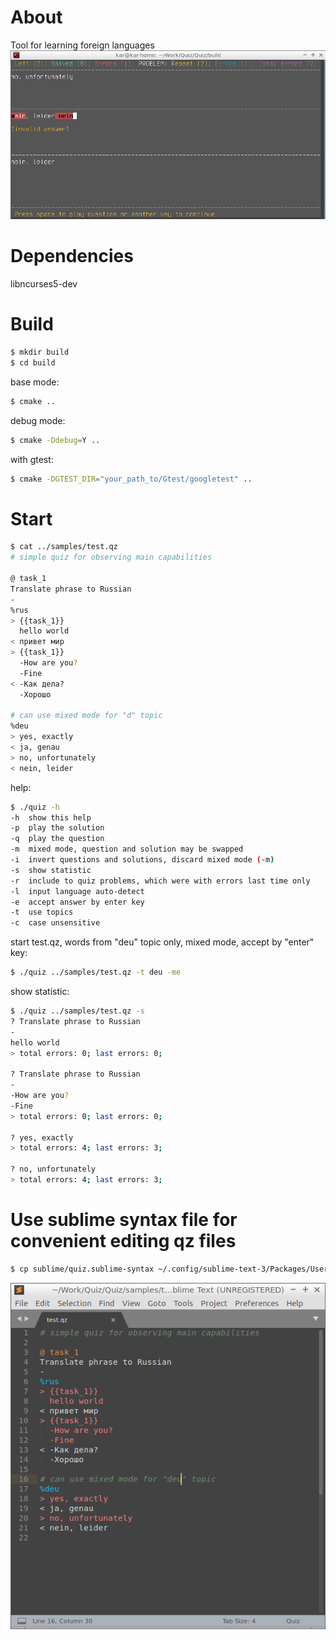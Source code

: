 # About
Tool for learning foreign languages
![alt text](https://raw.githubusercontent.com/karruzz/quiz/master/samples/s.png)

# Dependencies
libncurses5-dev

# Build
```sh
$ mkdir build
$ cd build
```

base mode:
```sh
$ cmake ..
```

debug mode:
```sh
$ cmake -Ddebug=Y ..
```

with gtest:
```sh
$ cmake -DGTEST_DIR="your_path_to/Gtest/googletest" ..
```

# Start
```sh
$ cat ../samples/test.qz
# simple quiz for observing main capabilities

@ task_1
Translate phrase to Russian
-
%rus
> {{task_1}}
  hello world
< привет мир
> {{task_1}}
  -How are you?
  -Fine
< -Как дела?
  -Хорошо

# can use mixed mode for "d" topic
%deu
> yes, exactly
< ja, genau
> no, unfortunately
< nein, leider
```

help:
```sh
$ ./quiz -h
-h	show this help
-p	play the solution
-q	play the question
-m	mixed mode, question and solution may be swapped
-i	invert questions and solutions, discard mixed mode (-m)
-s	show statistic
-r	include to quiz problems, which were with errors last time only
-l	input language auto-detect
-e	accept answer by enter key
-t	use topics
-c	case unsensitive
```

start test.qz, words from "deu" topic only, mixed mode, accept by "enter" key:
```sh
$ ./quiz ../samples/test.qz -t deu -me
```

show statistic:
```sh
$ ./quiz ../samples/test.qz -s
? Translate phrase to Russian
-
hello world
> total errors: 0; last errors: 0;

? Translate phrase to Russian
-
-How are you?
-Fine
> total errors: 0; last errors: 0;

? yes, exactly
> total errors: 4; last errors: 3;

? no, unfortunately
> total errors: 4; last errors: 3;

```

# Use sublime syntax file for convenient editing qz files
```sh
$ cp sublime/quiz.sublime-syntax ~/.config/sublime-text-3/Packages/User/
```

![alt text](https://raw.githubusercontent.com/karruzz/quiz/master/sublime/qz_edit.png)